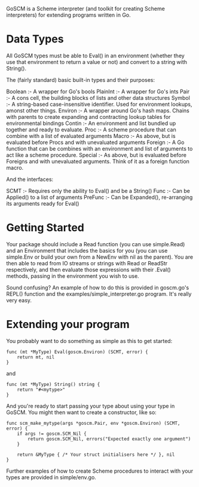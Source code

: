 GoSCM is a Scheme interpreter (and toolkit for creating Scheme interpreters) for
extending programs written in Go.


Data Types
==

All GoSCM types must be able to Eval() in an environment (whether they use that
environment to return a value or not) and convert to a string with String().

The (fairly standard) basic built-in types and their purposes:

Boolean :- A wrapper for Go's bools
PlainInt :- A wrapper for Go's ints
Pair :- A cons cell, the building blocks of lists and other data structures
Symbol :- A string-based case-insensitive identifier. Used for environment
          lookups, amonst other things.
Environ :- A wrapper around Go's hash maps. Chains with parents to create
           expanding and contracting lookup tables for environmental bindings
Contin :- An environment and list bundled up together and ready to evaluate.
Proc :- A scheme procedure that can combine with a list of evaluated arguments
Macro :- As above, but is evaluated before Procs and with unevaluated arguments
Foreign :- A Go function that can be combines with an environment and list of
           arguments to act like a scheme procedure.
Special :- As above, but is evaluated before Foreigns and with unevaluated
           arguments. Think of it as a foreign function macro.

And the interfaces:

SCMT :- Requires only the ability to Eval() and be a String()
Func :- Can be Applied() to a list of arguments
PreFunc :- Can be Expanded(), re-arranging its arguments ready for Eval()


Getting Started
==

Your package should include a Read function (you can use simple.Read) and an
Environment that includes the basics for you (you can use simple.Env or build
your own from a NewEnv with nil as the parent). You are then able to read from
IO streams or strings with Read or ReadStr respectively, and then evaluate those
expressions with their .Eval() methods, passing in the environment you wish to
use.

Sound confusing? An example of how to do this is provided in goscm.go's REPL()
function and the examples/simple_interpreter.go program. It's really very easy.


Extending your program
==

You probably want to do something as simple as this to get started:

```
func (mt *MyType) Eval(goscm.Environ) (SCMT, error) {
    return mt, nil
}
```

and

```
func (mt *MyType) String() string {
    return "#<mytype>"
}
```

And you're ready to start passing your type about using your type in GoSCM. You
might then want to create a constructor, like so:

```
func scm_make_mytype(args *goscm.Pair, env *goscm.Environ) (SCMT, error) {
    if args != goscm.SCM_Nil {
        return goscm.SCM_Nil, errors("Expected exactly one argument")
    }

    return &MyType { /* Your struct initialisers here */ }, nil
}
```

Further examples of how to create Scheme procedures to interact with your types
are provided in simple/env.go.

